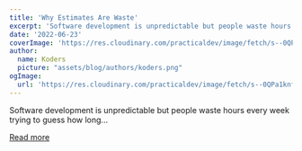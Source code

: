 ```yaml
---
title: 'Why Estimates Are Waste'
excerpt: 'Software development is unpredictable but people waste hours every week trying to guess how long...'
date: '2022-06-23'
coverImage: 'https://res.cloudinary.com/practicaldev/image/fetch/s--0QPa1knf--/c_imagga_scale,f_auto,fl_progressive,h_420,q_auto,w_1000/https://dev-to-uploads.s3.amazonaws.com/uploads/articles/dlfiqjghl01df5biu269.png'
author:
  name: Koders
  picture: "assets/blog/authors/koders.png"
ogImage:
  url: 'https://res.cloudinary.com/practicaldev/image/fetch/s--0QPa1knf--/c_imagga_scale,f_auto,fl_progressive,h_420,q_auto,w_1000/https://dev-to-uploads.s3.amazonaws.com/uploads/articles/dlfiqjghl01df5biu269.png'
---
```


Software development is unpredictable but people waste hours every week trying to guess how long...

[Read more](https://dev.to/bentorvo/why-estimates-are-waste-1o0f)
